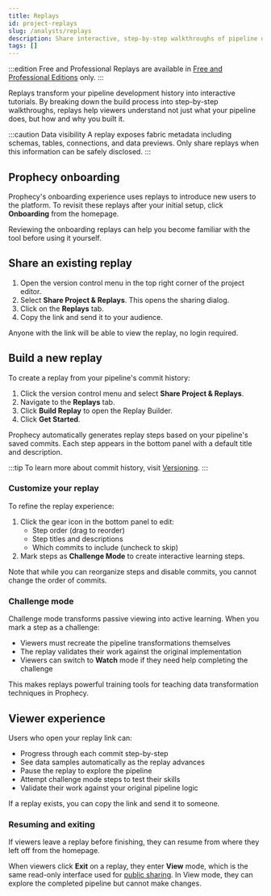 ```yaml
---
title: Replays
id: project-replays
slug: /analysts/replays
description: Share interactive, step-by-step walkthroughs of pipeline development
tags: []
---
```


:::edition Free and Professional
Replays are available in [Free and Professional Editions](/getting-started/editions/) only.
:::

Replays transform your pipeline development history into interactive tutorials. By breaking down the build process into step-by-step walkthroughs, replays help viewers understand not just what your pipeline does, but how and why you built it.

:::caution Data visibility
A replay exposes fabric metadata including schemas, tables, connections, and data previews. Only share replays when this information can be safely disclosed.
:::

## Prophecy onboarding

Prophecy's onboarding experience uses replays to introduce new users to the platform. To revisit these replays after your initial setup, click **Onboarding** from the homepage.

Reviewing the onboarding replays can help you become familiar with the tool before using it yourself.

## Share an existing replay

1. Open the version control menu in the top right corner of the project editor.
1. Select **Share Project & Replays**. This opens the sharing dialog.
1. Click on the **Replays** tab.
1. Copy the link and send it to your audience.

Anyone with the link will be able to view the replay, no login required.

## Build a new replay

To create a replay from your pipeline's commit history:

1. Click the version control menu and select **Share Project & Replays**.
1. Navigate to the **Replays** tab.
1. Click **Build Replay** to open the Replay Builder.
1. Click **Get Started**.

Prophecy automatically generates replay steps based on your pipeline's saved commits. Each step appears in the bottom panel with a default title and description.

:::tip
To learn more about commit history, visit [Versioning](/analysts/versioning).
:::

### Customize your replay

To refine the replay experience:

1. Click the gear icon in the bottom panel to edit:
   - Step order (drag to reorder)
   - Step titles and descriptions
   - Which commits to include (uncheck to skip)
1. Mark steps as **Challenge Mode** to create interactive learning steps.

Note that while you can reorganize steps and disable commits, you cannot change the order of commits.

### Challenge mode

Challenge mode transforms passive viewing into active learning. When you mark a step as a challenge:

- Viewers must recreate the pipeline transformations themselves
- The replay validates their work against the original implementation
- Viewers can switch to **Watch** mode if they need help completing the challenge

This makes replays powerful training tools for teaching data transformation techniques in Prophecy.

## Viewer experience

Users who open your replay link can:

- Progress through each commit step-by-step
- See data samples automatically as the replay advances
- Pause the replay to explore the pipeline
- Attempt challenge mode steps to test their skills
- Validate their work against your original pipeline logic

If a replay exists, you can copy the link and send it to someone.

### Resuming and exiting

If viewers leave a replay before finishing, they can resume from where they left off from the homepage.

When viewers click **Exit** on a replay, they enter **View** mode, which is the same read-only interface used for [public sharing](/analysts/project-sharing). In View mode, they can explore the completed pipeline but cannot make changes.
